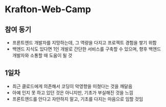 # Krafton-Web-Camp

## 참여 동기

- 프론트엔드 개발자를 지망하는데, 그 역량을 다지고 프로젝트 경험을 쌓기 위함
- 백엔드 지식도 있다면 1인 개발로 간단한 서비스를 구축할 수 있으며, 향후 백엔드 개발자와 소통할 때 도움이 될 것

## 1일차

- 최근 클로드에게 의존해서 코딩이 악영향을 미쳤다는 것을 깨달음
- 아예 인지 못 하고 있던 것은 아니지만, 기초가 부실해진 것을 느낌
- 프론트엔드를 안다고 자만하지 말고, 기초를 다지는 마음으로 임할 것임
